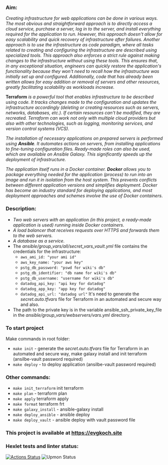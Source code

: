 ### Aim:
 *Creating infrastructure for web applications can be done in various ways. The most obvious and straightforward approach is to directly access a cloud service, purchase a server, log in to the server, and install everything required for the application to run. However, this approach doesn't allow for easy scalability and quick recovery of infrastructure after failures. Another approach is to use the infrastructure as code paradigm, where all tasks related to creating and configuring the infrastructure are described using specialized tools. This approach also enforces a strict rule against making changes to the infrastructure without using these tools. This ensures that, in any exceptional situation, engineers can quickly restore the application's functionality because they won't need to recall how the infrastructure was initially set up and configured. Additionally, code that has already been written allows for easy addition or removal of servers and other resources, greatly facilitating scalability as workloads increase.*

**Terraform** *is a powerful tool that enables infrastructure to be described using code. It tracks changes made to the configuration and updates the infrastructure accordingly (deleting or creating resources such as servers, networks, databases, etc.). If certain resources can't be modified, they are recreated. Terraform can work not only with multiple cloud providers but also with other technologies, such as logging, monitoring services, and version control systems (VCS).*

*The installation of necessary applications on prepared servers is performed using **Ansible**. It automates actions on servers, from installing applications to fine-tuning configuration files. Ready-made roles can also be used, which are available on Ansible Galaxy. This significantly speeds up the deployment of infrastructure.*

*The application itself runs in a Docker container. **Docker** allows you to package everything needed for the application (process) to run into an image and run it in isolation from the host system. This prevents conflicts between different application versions and simplifies deployment. Docker has become an industry standard for deploying applications, and most deployment approaches and schemes involve the use of Docker containers*.

### Description:
- *Two web servers with an application (in this project, a ready-made application is used) running inside Docker containers.*
- *A load balancer that receives requests over HTTPS and forwards them to the web servers.*
- *A database as a service.*
- The *ansible/group_vars/all/secret_vars_vault.yml* file contains the credentials for the infrastructure:
  - ``aws_ami_id: "your ami id"``
  - ``aws_key_name: "your aws key"``
  - ``pstg_db_password: "pswd for wiki's db"``
  - ``pstg_db_identifier: "db name for wiki's db"``
  - ``pstg_db_username: "username for wiki's db"``
  - ``datadog_api_key: "api key for datadog"``
  - ``datadog_app_key: "app key for datadog"``
  - ``datadog_api_url: "datadog url"``
It's need to generate the *secret.auto.tfvars* file for Terraform in an automated and secure way and also.
- The path to the private key is in the variable ansible_ssh_private_key_file in the *ansible/group_vars/webservers/vars.yml* directory.

### To start project
Make commands in root folder:
  - ``make init`` - generate the *secret.auto.tfvars* file for Terraform in an automated and secure way, make galaxy install and init terraform (ansilbe-vault password required)
  - ``make deploy`` - to deploy application (ansilbe-vault password required)

### Other commands:
 - ``make init_terraform`` init terraform
 - ``make plan`` - terraform plan
 - ``make apply`` terraform apply
 - ``make format`` terraform frt
 - ``make galaxy_install`` - ansible-galaxy install
 - ``make deploy_ansible`` - ansible deploy
 - ``make deploy_vault`` - ansible deploy with vault password file

### This project is available at https://evgkoch.site

### Hexlet tests and linter status:
[![Actions Status](https://github.com/EvgeniyKoch/devops-for-programmers-project-77/workflows/hexlet-check/badge.svg)](https://github.com/EvgeniyKoch/devops-for-programmers-project-77/actions)
![Upmon Status](https://www.upmon.com/badge/e783c7f8-5749-4160-8747-1472cc/wMk6DASm-2.svg)

